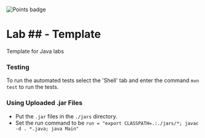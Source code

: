 ![Points badge](../../blob/badges/.github/badges/points.svg)

# Lab ## - Template

Template for Java labs

### Testing

To run the automated tests select the 'Shell' tab and enter the command `mvn test` to run the tests.

### Using Uploaded .jar Files

- Put the `.jar` files in the `./jars` directory.
- Set the run command to be `run = "export CLASSPATH=.:./jars/*; javac -d . *.java; java Main"`
